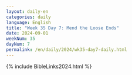 ```yaml
---
layout: daily-en
categories: daily
language: English
title: "Week 35 Day 7: Mend the Loose Ends"
date: 2024-09-01
weekNum: 35
dayNum: 7
permalink: /en/daily/2024/wk35-day7-daily.html
---
```



{% include BibleLinks2024.html %}

